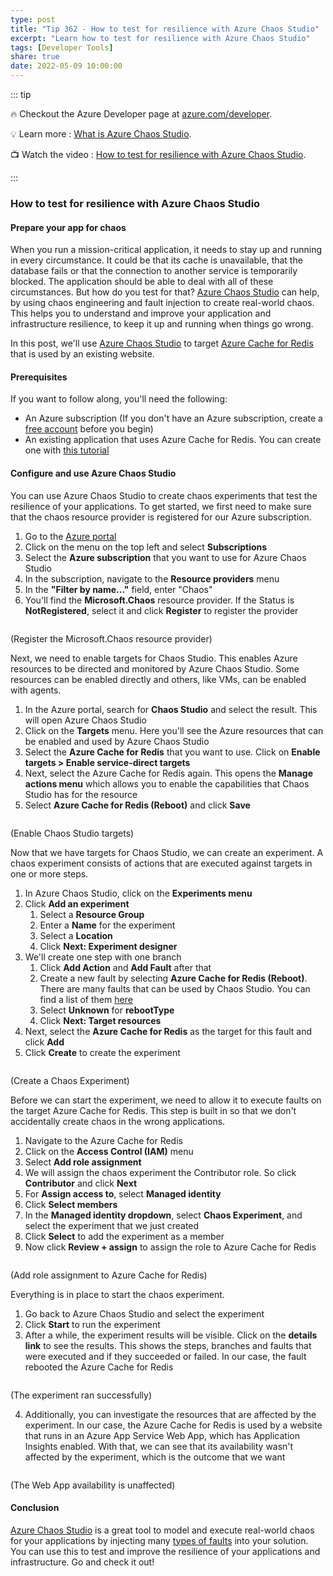 ```yaml
---
type: post
title: "Tip 362 - How to test for resilience with Azure Chaos Studio"
excerpt: "Learn how to test for resilience with Azure Chaos Studio"
tags: [Developer Tools]
share: true
date: 2022-05-09 10:00:00
---
```


::: tip 

:fire: Checkout the Azure Developer page at [azure.com/developer](https://azure.com/developer?WT.mc_id=azure-azuredevtips-azureappsdev).

:bulb: Learn more : [What is Azure Chaos Studio](https://docs.microsoft.com/azure/chaos-studio/chaos-studio-overview?WT.mc_id=docs-azuredevtips-azureappsdev). 

:tv: Watch the video : [How to test for resilience with Azure Chaos Studio](https://youtu.be/t4d5_6aC5xY?WT.mc_id=youtube-azuredevtips-azureappsdev).

:::

### How to test for resilience with Azure Chaos Studio

#### Prepare your app for chaos
When you run a mission-critical application, it needs to stay up and running in every circumstance. It could be that its cache is unavailable, that the database fails or that the connection to another service is temporarily blocked. The application should be able to deal with all of these circumstances. But how do you test for that? [Azure Chaos Studio](https://docs.microsoft.com/azure/chaos-studio/chaos-studio-overview?WT.mc_id=docs-azuredevtips-azureappsdev) can help, by using chaos engineering and fault injection to create real-world chaos. This helps you to understand and improve your application and infrastructure resilience, to keep it up and running when things go wrong.

In this post, we'll use [Azure Chaos Studio](https://docs.microsoft.com/azure/chaos-studio/chaos-studio-overview?WT.mc_id=docs-azuredevtips-azureappsdev) to target [Azure Cache for Redis](https://azure.microsoft.com/services/cache/?WT.mc_id=azure-azuredevtips-azureappsdev) that is used by an existing website.

#### Prerequisites
If you want to follow along, you'll need the following:
* An Azure subscription (If you don't have an Azure subscription, create a [free account](https://azure.microsoft.com/free/?WT.mc_id=azure-azuredevtips-azureappsdev) before you begin)
* An existing application that uses Azure Cache for Redis. You can create one with [this tutorial](https://docs.microsoft.com/azure/azure-cache-for-redis/cache-web-app-howto?WT.mc_id=docs-azuredevtips-azureappsdev)

#### Configure and use Azure Chaos Studio
You can use Azure Chaos Studio to create chaos experiments that test the resilience of your applications. To get started, we first need to make sure that the chaos resource provider is registered for our Azure subscription.

1. Go to the [Azure portal](https://portal.azure.com/?WT.mc_id=azure-azuredevtips-azureappsdev)
2. Click on the menu on the top left and select **Subscriptions**
3. Select the **Azure subscription** that you want to use for Azure Chaos Studio
4. In the subscription, navigate to the **Resource providers** menu
5. In the **"Filter by name..."** field, enter "Chaos"
6. You'll find the **Microsoft.Chaos** resource provider. If the Status is **NotRegistered**, select it and click **Register** to register the provider

<img :src="$withBase('/files/146registerprovider.png')">

(Register the Microsoft.Chaos resource provider)

Next, we need to enable targets for Chaos Studio. This enables Azure resources to be directed and monitored by Azure Chaos Studio. Some resources can be enabled directly and others, like VMs, can be enabled with agents. 

1. In the Azure portal, search for **Chaos Studio** and select the result. This will open Azure Chaos Studio
2. Click on the **Targets** menu. Here you'll see the Azure resources that can be enabled and used by Azure Chaos Studio
3. Select the **Azure Cache for Redis** that you want to use. Click on **Enable targets > Enable service-direct targets**
4. Next, select the Azure Cache for Redis again. This opens the **Manage actions menu** which allows you to enable the capabilities that Chaos Studio has for the resource
5. Select **Azure Cache for Redis (Reboot)** and click **Save**

<img :src="$withBase('/files/146enabletargets.png')">

(Enable Chaos Studio targets)

Now that we have targets for Chaos Studio, we can create an experiment. A chaos experiment consists of actions that are executed against targets in one or more steps.

1. In Azure Chaos Studio, click on the **Experiments menu**
2. Click **Add an experiment**
   1. Select a **Resource Group**
   2. Enter a **Name** for the experiment
   3. Select a **Location** 
   4. Click **Next: Experiment designer**
3. We'll create one step with one branch
   1. Click **Add Action** and **Add Fault** after that
   2. Create a new fault by selecting **Azure Cache for Redis (Reboot)**. There are many faults that can be used by Chaos Studio. You can find a list of them [here](https://docs.microsoft.com/azure/chaos-studio/chaos-studio-fault-library?WT.mc_id=docs-azuredevtips-azureappsdev)
   3. Select **Unknown** for **rebootType**
   4. Click **Next: Target resources**
4. Next, select the **Azure Cache for Redis** as the target for this fault and click **Add**
5. Click **Create** to create the experiment

<img :src="$withBase('/files/146createexperiment.png')">

(Create a Chaos Experiment)

Before we can start the experiment, we need to allow it to execute faults on the target Azure Cache for Redis. This step is built in so that we don't accidentally create chaos in the wrong applications.

1. Navigate to the Azure Cache for Redis
2. Click on the **Access Control (IAM)** menu
3. Select **Add role assignment**
4. We will assign the chaos experiment the Contributor role. So click **Contributor** and click **Next**
5. For **Assign access to**, select **Managed identity**
6. Click **Select members**
7. In the **Managed identity dropdown**, select **Chaos Experiment**, and select the experiment that we just created
8. Click **Select** to add the experiment as a member
9. Now click **Review + assign** to assign the role to Azure Cache for Redis

<img :src="$withBase('/files/146addidentity.png')">

(Add role assignment to Azure Cache for Redis)

Everything is in place to start the chaos experiment. 

1. Go back to Azure Chaos Studio and select the experiment
2. Click **Start** to run the experiment
3. After a while, the experiment results will be visible. Click on the **details link** to see the results. This shows the steps, branches and faults that were executed and if they succeeded or failed. In our case, the fault rebooted the Azure Cache for Redis 

<img :src="$withBase('/files/146results2.png')">

(The experiment ran successfully)

4. Additionally, you can investigate the resources that are affected by the experiment. In our case, the Azure Cache for Redis is used by a website that runs in an Azure App Service Web App, which has Application Insights enabled. With that, we can see that its availability wasn't affected by the experiment, which is the outcome that we want

<img :src="$withBase('/files/146results1.png')">

(The Web App availability is unaffected)

#### Conclusion
[Azure Chaos Studio](https://docs.microsoft.com/azure/chaos-studio/chaos-studio-overview?WT.mc_id=docs-azuredevtips-azureappsdev) is a great tool to model and execute real-world chaos for your applications by injecting many [types of faults](https://docs.microsoft.com/azure/chaos-studio/chaos-studio-fault-library?WT.mc_id=docs-azuredevtips-azureappsdev) into your solution. You can use this to test and improve the resilience of your applications and infrastructure. Go and check it out!